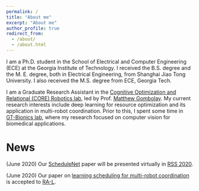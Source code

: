 ```yaml
---
permalink: /
title: "About me"
excerpt: "About me"
author_profile: true
redirect_from: 
  - /about/
  - /about.html
---
```


I am a Ph.D. student in the School of Electrical and Computer Engineering (ECE) at the Georgia Institute of Technology. I received the B.S. degree and the M. E. degree, both in Electrical Engineering, from Shanghai Jiao Tong University. I also received the M.S. degree from ECE, Georgia Tech. 

I am a Graduate Research Assistant in the [Cognitive Optimization and Relational (CORE) Robotics lab](https://core-robotics.gatech.edu), led by Prof. [Matthew Gombolay](https://core-robotics.gatech.edu/people/matthew-gombolay/). My current research interests include deep learning for resource optimization and its application in multi-robot coordination. Prior to this, I spent some time in [GT-Bionics lab](http://gtbionics.ece.gatech.edu/), where my research focused on computer vision for biomedical applications.

News
======
(June 2020) Our [ScheduleNet](http://www.roboticsproceedings.org/rss16/p094.pdf) paper will be presented virtually in [RSS 2020](https://roboticsconference.org/).

(June 2020) Our paper on [learning scheduling for multi-robot coordination](https://phejohnwang.github.io/files/RAL20_robognn.pdf) is accepted to [RA-L](https://www.ieee-ras.org/publications/ra-l).
